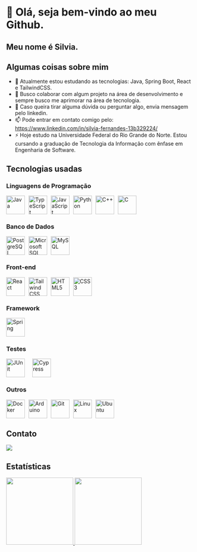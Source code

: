 # 👋 Olá, seja bem-vindo ao meu Github.
## Meu nome é Silvia.

## Algumas coisas sobre mim

- 🌱 Atualmente estou estudando as tecnologias: Java, Spring Boot, React e TailwindCSS.
- 👯 Busco colaborar com algum projeto na área de desenvolvimento e sempre busco me aprimorar na área de tecnologia.
- 💬 Caso queira tirar alguma dúvida ou perguntar algo, envia mensagem pelo linkedin.
- 📫 Pode entrar em contato comigo pelo: https://www.linkedin.com/in/silvia-fernandes-13b329224/
- ⚡ Hoje estudo na Universidade Federal do Rio Grande do Norte. Estou cursando a graduação de Tecnologia da Informação com ênfase em Engenharia de Software.

## Tecnologias usadas

### Linguagens de Programação

<div style="display:flex;">
    <img src="https://cdn.jsdelivr.net/gh/devicons/devicon/icons/java/java-original-wordmark.svg" 
         width="50" 
         height="50" 
         style="margin-right: 10px;" 
         alt="Java"
         title="Java"
    />
    <img src="https://cdn.jsdelivr.net/gh/devicons/devicon/icons/typescript/typescript-original.svg" 
         width="50" 
         height="50" 
         style="margin-right: 10px;" 
         alt="TypeScript"
         title="TypeScript"
    />
    <img src="https://cdn.jsdelivr.net/gh/devicons/devicon/icons/javascript/javascript-original.svg" 
         width="50" 
         height="50" 
         style="margin-right: 10px;" 
         alt="JavaScript"
         title="JavaScript"
    />
    <img src="https://cdn.jsdelivr.net/gh/devicons/devicon/icons/python/python-original-wordmark.svg" 
         width="50" 
         height="50" 
         style="margin-right: 10px;" 
         alt="Python"
         title="Python"
    />
    <img src="https://cdn.jsdelivr.net/gh/devicons/devicon/icons/cplusplus/cplusplus-original.svg" 
         width="50" 
         height="50" 
         style="margin-right: 10px;" 
         alt="C++"
         title="C++"
    />
    <img src="https://cdn.jsdelivr.net/gh/devicons/devicon/icons/c/c-original.svg" 
         width="50" 
         height="50" 
         style="margin-right: 10px;" 
         alt="C"
         title="C"
    />
</div>

### Banco de Dados

<div style="display:flex;">
    <img src="https://cdn.jsdelivr.net/gh/devicons/devicon/icons/postgresql/postgresql-original-wordmark.svg" 
         width="50" 
         height="50" 
         style="margin-right: 10px;" 
         alt="PostgreSQL"
         title="PostgreSQL"
    />
    <img src="https://cdn.jsdelivr.net/gh/devicons/devicon/icons/microsoftsqlserver/microsoftsqlserver-plain-wordmark.svg" 
         width="50" 
         height="50" 
         style="margin-right: 10px;" 
         alt="Microsoft SQL Server"
         title="Microsoft SQL Server"
    />
    <img src="https://cdn.jsdelivr.net/gh/devicons/devicon/icons/mysql/mysql-original-wordmark.svg" 
         width="50" 
         height="50" 
         style="margin-right: 10px;" 
         alt="MySQL"
         title="MySQL"
    />
</div>

### Front-end

<div style="display:flex;">
    <img src="https://cdn.jsdelivr.net/gh/devicons/devicon/icons/react/react-original-wordmark.svg" 
         width="50" 
         height="50" 
         style="margin-right: 10px;"
         alt="React"
         title="React"
    />
    <img src="https://cdn.jsdelivr.net/gh/devicons/devicon/icons/tailwindcss/tailwindcss-original.svg" 
         width="50" 
         height="50" 
         style="margin-right: 10px;" 
         alt="Tailwind CSS"
         title="Tailwind CSS"
    />
    <img src="https://cdn.jsdelivr.net/gh/devicons/devicon/icons/html5/html5-original.svg" 
         width="50" 
         height="50" 
         style="margin-right: 10px;" 
         alt="HTML5"
         title="HTML5"
    />
    <img src="https://cdn.jsdelivr.net/gh/devicons/devicon/icons/css3/css3-original.svg" 
         width="50" 
         height="50" 
         style="margin-right: 10px;" 
         alt="CSS3"
         title="CSS3"
    />
</div>

### Framework

<div style="display:flex;">
    <img src="https://cdn.jsdelivr.net/gh/devicons/devicon/icons/spring/spring-original-wordmark.svg" 
         width="50" 
         height="50" 
         style="margin-right: 10px;" 
         alt="Spring"
         title="Spring"
    />
</div>

### Testes
<div style="display:flex;">
    <img src="https://cdn.jsdelivr.net/gh/devicons/devicon/icons/junit/junit-plain-wordmark.svg" 
         width="50" 
         height="50" 
         style="margin-right: 20px;" 
         alt="JUnit"
         title="JUnit"
    />
    <img src="https://cdn.jsdelivr.net/gh/devicons/devicon@latest/icons/cypressio/cypressio-original.svg" 
         width="50" 
         height="50" 
         style="margin-right: 20px;" 
         alt="Cypress"
         title="Cypress"
    />
</div>

### Outros

<div style="display:flex;">
    <img src="https://cdn.jsdelivr.net/gh/devicons/devicon/icons/docker/docker-original-wordmark.svg"  
         width="50" 
         height="50" 
         style="margin-right: 10px;"
         alt="Docker"
         title="Docker"
    />
    <img src="https://cdn.jsdelivr.net/gh/devicons/devicon/icons/arduino/arduino-original-wordmark.svg" 
         width="50" 
         height="50" 
         style="margin-right: 10px;"
         alt="Arduino"
         title="Arduino"
    />
    <img src="https://cdn.jsdelivr.net/gh/devicons/devicon/icons/git/git-original.svg" 
         width="50" 
         height="50" 
         style="margin-right: 10px;" 
         alt="Git"
         title="Git"
    />
    <img src="https://cdn.jsdelivr.net/gh/devicons/devicon/icons/linux/linux-original.svg" 
         width="50" 
         height="50" 
         style="margin-right: 10px;" 
         alt="Linux"
         title="Linux"
    />
    <img src="https://cdn.jsdelivr.net/gh/devicons/devicon/icons/ubuntu/ubuntu-original-wordmark.svg" 
         width="50" 
         height="50" 
         style="margin-right: 10px;"
         alt="Ubuntu"
         title="Ubuntu"
    />
</div>

## Contato

<div>
<a href="https://www.linkedin.com/in/silvia-fernandes-13b329224/" target="_blank"><img src="https://img.shields.io/badge/-LinkedIn-%230077B5?style=for-the-badge&logo=linkedin&logoColor=white" target="_blank"></a>   
</div>
          
## Estatísticas

<div>
<a href="https://github.com/silviafds">
<img height="180em" src="https://github-readme-stats.vercel.app/api/top-langs/?username=silviafds&layout=compact&langs_count=7&theme=dracula"/>
<img height="180em" src="https://github-readme-stats.vercel.app/api?username=silviafds&show_icons=true&theme=dracula&include_all_commits=true&count_private=true"/>
</div>
